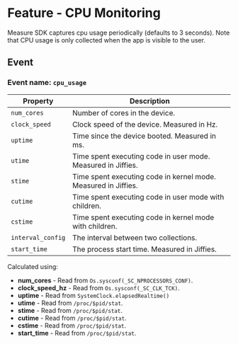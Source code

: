 # Feature - CPU Monitoring

Measure SDK captures cpu usage periodically (defaults to 3 seconds). Note that CPU usage is only
collected when the app is visible to the user.

## Event

### Event name: `cpu_usage`

| Property          | Description                                                    |
|-------------------|----------------------------------------------------------------|
| `num_cores`       | Number of cores in the device.                                 |
| `clock_speed`     | Clock speed of the device. Measured in Hz.                     |
| `uptime`          | Time since the device booted. Measured in ms.                  |
| `utime`           | Time spent executing code in user mode. Measured in Jiffies.   |
| `stime`           | Time spent executing code in kernel mode. Measured in Jiffies. |
| `cutime`          | Time spent executing code in user mode with children.          |
| `cstime`          | Time spent executing code in kernel mode with children.        |
| `interval_config` | The interval between two collections.                          |
| `start_time`      | The process start time. Measured in Jiffies.                   |

Calculated using:

* **num_cores** - Read from `Os.sysconf(_SC_NPROCESSORS_CONF)`.
* **clock_speed_hz** - Read from `Os.sysconf(_SC_CLK_TCK)`.
* **uptime** - Read from `SystemClock.elapsedRealtime()`
* **utime** - Read from `/proc/$pid/stat`.
* **stime** - Read from `/proc/$pid/stat`.
* **cutime** - Read from `/proc/$pid/stat`.
* **cstime** - Read from `/proc/$pid/stat`.
* **start_time** - Read from `/proc/$pid/stat`.
